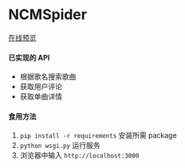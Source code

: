 # NCMSpider

[在线预览](https://ooo.cn-e1.leanapp.cn)

#### 已实现的 API
- 根据歌名搜索歌曲
- 获取用户评论
- 获取单曲详情


#### 食用方法
1. `pip install -r requirements` 安装所需 package
2. `python wsgi.py` 运行服务
3. 浏览器中输入 `http://localhost:3000`
